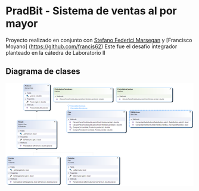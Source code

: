 # PradBit - Sistema de ventas al por mayor
Proyecto realizado en conjunto con [Stefano Federici Marsegan](https://github.com/sstefanofm) y [Francisco Moyano] (https://github.com/francis62)
Este fue el desafío integrador planteado en la cátedra de Laboratorio II   

## Diagrama de clases
<img src="./ClassDiagram1.png" />


